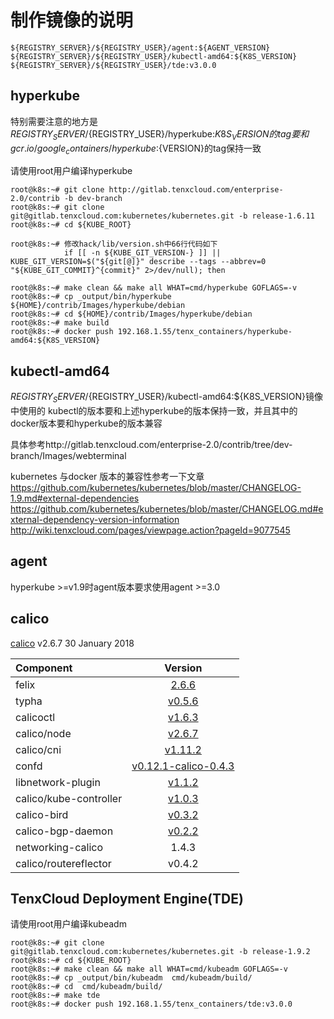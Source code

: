 
# 制作镜像的说明

```
${REGISTRY_SERVER}/${REGISTRY_USER}/agent:${AGENT_VERSION}
${REGISTRY_SERVER}/${REGISTRY_USER}/kubectl-amd64:${K8S_VERSION}
${REGISTRY_SERVER}/${REGISTRY_USER}/tde:v3.0.0
```

## hyperkube

特别需要注意的地方是${REGISTRY_SERVER}/${REGISTRY_USER}/hyperkube:${K8S_VERSION}的tag要和
gcr.io/google_containers/hyperkube:${VERSION}的tag保持一致


请使用root用户编译hyperkube
```
root@k8s:~# git clone http://gitlab.tenxcloud.com/enterprise-2.0/contrib -b dev-branch
root@k8s:~# git clone git@gitlab.tenxcloud.com:kubernetes/kubernetes.git -b release-1.6.11
root@k8s:~# cd ${KUBE_ROOT}

root@k8s:~# 修改hack/lib/version.sh中66行代码如下
            if [[ -n ${KUBE_GIT_VERSION-} ]] || KUBE_GIT_VERSION=$("${git[@]}" describe --tags --abbrev=0 "${KUBE_GIT_COMMIT}^{commit}" 2>/dev/null); then
            
root@k8s:~# make clean && make all WHAT=cmd/hyperkube GOFLAGS=-v
root@k8s:~# cp _output/bin/hyperkube  ${HOME}/contrib/Images/hyperkube/debian
root@k8s:~# cd ${HOME}/contrib/Images/hyperkube/debian
root@k8s:~# make build
root@k8s:~# docker push 192.168.1.55/tenx_containers/hyperkube-amd64:${K8S_VERSION}

```



## kubectl-amd64

${REGISTRY_SERVER}/${REGISTRY_USER}/kubectl-amd64:${K8S_VERSION}镜像中使用的
kubectl的版本要和上述hyperkube的版本保持一致，并且其中的docker版本要和hyperkube的版本兼容

具体参考http://gitlab.tenxcloud.com/enterprise-2.0/contrib/tree/dev-branch/Images/webterminal

kubernetes 与docker 版本的兼容性参考一下文章
https://github.com/kubernetes/kubernetes/blob/master/CHANGELOG-1.9.md#external-dependencies
https://github.com/kubernetes/kubernetes/blob/master/CHANGELOG.md#external-dependency-version-information
http://wiki.tenxcloud.com/pages/viewpage.action?pageId=9077545

## agent
hyperkube >=v1.9时agent版本要求使用agent >=3.0


## calico 

[calico](https://docs.projectcalico.org/v2.6/releases)    v2.6.7  30 January 2018

|Component	            | Version|
| :------               | :------:|
|felix	                | [2.6.6](https://github.com/projectcalico/felix/releases/tag/2.6.6)   |
|typha	                | [v0.5.6](https://github.com/projectcalico/typha/releases/tag/v0.5.6)  |
|calicoctl	            | [v1.6.3](https://github.com/projectcalico/calicoctl/releases/tag/v1.6.3)  |
|calico/node            | [v2.6.7](https://github.com/projectcalico/calico/releases/tag/v2.6.7)  |
|calico/cni	            | [v1.11.2](https://github.com/projectcalico/cni-plugin/releases/tag/v1.11.2)  |
|confd                  | [v0.12.1-calico-0.4.3](https://github.com/projectcalico/confd/releases/tag/v0.12.1-calico-0.4.3) |
|libnetwork-plugin      | [v1.1.2](https://github.com/projectcalico/libnetwork-plugin/releases/tag/v1.1.2) |
|calico/kube-controller | [v1.0.3](https://github.com/projectcalico/kube-controllers/releases/tag/v1.0.3) |
|calico-bird            | [v0.3.2](https://github.com/projectcalico/bird/releases/tag/v0.3.2) |
|calico-bgp-daemon      | [v0.2.2](https://github.com/projectcalico/calico-bgp-daemon/releases/tag/v0.2.2) |
|networking-calico      | 1.4.3  |
|calico/routereflector  | v0.4.2 |


## TenxCloud Deployment Engine(TDE)

请使用root用户编译kubeadm

```
root@k8s:~# git clone git@gitlab.tenxcloud.com:kubernetes/kubernetes.git -b release-1.9.2
root@k8s:~# cd ${KUBE_ROOT}
root@k8s:~# make clean && make all WHAT=cmd/kubeadm GOFLAGS=-v
root@k8s:~# cp _output/bin/kubeadm  cmd/kubeadm/build/
root@k8s:~# cd  cmd/kubeadm/build/
root@k8s:~# make tde
root@k8s:~# docker push 192.168.1.55/tenx_containers/tde:v3.0.0 

```








